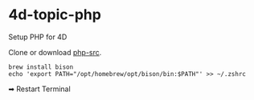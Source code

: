 # 4d-topic-php
Setup PHP for 4D

Clone or download [php-src](https://github.com/php/php-src).

```
brew install bison
echo 'export PATH="/opt/homebrew/opt/bison/bin:$PATH"' >> ~/.zshrc
```

➡︎ Restart Terminal
